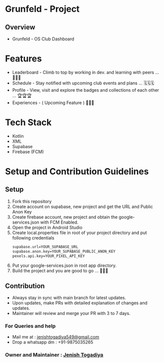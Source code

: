 # Grunfeld - Project

## Overview
- Grunfeld - OS Club Dashboard

# Features
- Leaderboard - Climb to top by working in dev. and learning with peers ... 🚀🚀🚀
- Schedule - Stay notified with upcoming club events and plans ... 🗓️🗓️🗓️
- Profile - View, visit and explore the badges and collections of each other ... 🏆🏆🏆
- Experiences - ( Upcoming Feature ) 🤫🤫🤫

# Tech Stack 
- Kotlin
- XML
- Supabase
- Firebase (FCM)

# Setup and Contribution Guidelines

## Setup 
1) Fork this repository
2) Create account on supabase, new project and get the URL and Public Anon Key
3) Create firebase account, new project and obtain the google-services.json with FCM Enabled.
4) Open the project in Android Studio
5) Create local.properties file in root of your project directory and put following credentials
   ``` bash
   supabase.url=YOUR_SUPABASE_URL
   supabase.anon.key=YOUR_SUPABASE_PUBLIC_ANON_KEY
   pexels.api.key=YOUR_PIXEL_API_KEY
   ```
6) Put your google-services.json in root app directory.
5) Build the project and you are good to go ... 🎈🎈🎈

## Contribution 

 - Always stay in sync with main branch for latest updates.
 - Upon updates, make PRs with detailed explanation of changes and updates.
 - Maintainer will review and merge your PR with 3 to 7 days.

### For Queries and help
- Mail me at : jenishtogadiya549@gmail.com
- Drop a whatsapp dm : +91-9875035265

### Owner and Maintainer : [Jenish Togadiya](https://github.com/jenish-1235)
